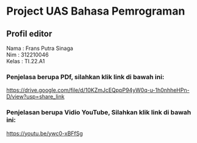 # Project UAS Bahasa Pemrograman

## Profil editor
Nama  : Frans Putra Sinaga </br>
Nim   : 312210046 </br>
Kelas : TI.22.A1

### Penjelasa berupa PDf, silahkan klik link di bawah ini:

https://drive.google.com/file/d/10KZmJcEQppP94yW0q-u-1h0nhheHPn-D/view?usp=share_link

### Penjelasan berupa Vidio YouTube, Silahkan klik link di bawah ini:

https://youtu.be/ywc0-xBFfSg
